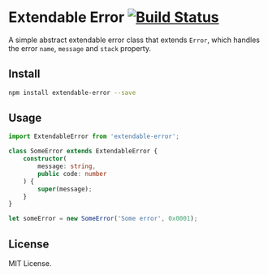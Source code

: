 # Extendable Error [![Build Status](https://travis-ci.org/vilic/extendable-error.svg)](https://travis-ci.org/vilic/extendable-error)

A simple abstract extendable error class that extends `Error`, which handles the error `name`, `message` and `stack` property.

## Install

```sh
npm install extendable-error --save
```

## Usage

```ts
import ExtendableError from 'extendable-error';

class SomeError extends ExtendableError {
    constructor(
        message: string,
        public code: number
    ) {
        super(message);
    }
}

let someError = new SomeError('Some error', 0x0001);
```

## License

MIT License.
